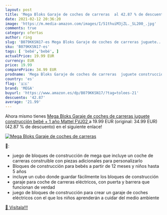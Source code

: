 ```yaml
---
layout: post
title: 'Mega Bloks Garaje de coches de carreras  al 42.87 % de descuento'
date: 2021-02-12 20:36:20
image: 'https://m.media-amazon.com/images/I/51thuiM3jZL._SL200_.jpg'
comments: true
category: ofertas
author: ring
slug: 'B079KKSN17-es Mega Bloks Garaje de coches de carreras juguete...'
sku: 'B079KKSN17-es'
tags: [ 'bebé','bebé', ]
actualPrice: 19.99 EUR
currency: EUR
price: 19.99
comparePrice: 34.99 EUR
prodname: 'Mega Bloks Garaje de coches de carreras  juguete construcción bebé + 1 año  Mattel FVJ02 '
country: 'es'
flag: '🇪🇸'
brand: 'MEGA'
buyurl: 'https://www.amazon.es/dp/B079KKSN17/?tag=tolees-21'
descuento: '42.87'
average: '21.99'
---
```


Ahora mismo tienes [Mega Bloks Garaje de coches de carreras  juguete construcción bebé + 1 año  Mattel FVJ02 ](https://www.amazon.es/dp/B079KKSN17/?tag=tolees-21) a 19.99 EUR (original: 34.99 EUR) (42.87 %  de descuento) en el siguiente enlace!

[![Mega Bloks Garaje de coches de carreras ](https://m.media-amazon.com/images/I/51thuiM3jZL._SL200_.jpg)](https://www.amazon.es/dp/B079KKSN17/?tag=tolees-21)

🔎:

- juego de bloques de construcción de mega que incluye un coche de carreras construible con piezas adicionales para personalizarlo
- Bloques de construcción para bebés a partir de 12 meses y niños hasta 5 años
- incluye un cubo donde guardar fácilmente los bloques de construcción
- garaje para coche de carreras eléctricos, con puerta y barrera que funcionan de verdad
- juego de bloques de construcción para crear un garaje de coches eléctricos con el que los niños aprenderán a cuidar del medio ambiente

[🛒 Visítala!!!](https://www.amazon.es/dp/B079KKSN17/?tag=tolees-21)
